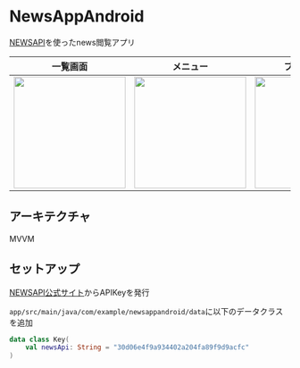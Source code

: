 # NewsAppAndroid

[NEWSAPI](https://newsapi.org)を使ったnews閲覧アプリ


|一覧画面|メニュー|ブラウザ画面|
|--|--|--|
|<img src="https://user-images.githubusercontent.com/50735539/149617753-64302720-7768-4a3f-a887-11a97c231194.png" width="200">|<img src="https://user-images.githubusercontent.com/50735539/149617826-2fa7c198-57fc-490c-956e-d08eb8657ec9.png" width="200">|<img src="https://user-images.githubusercontent.com/50735539/149617863-86648c08-91ab-4268-88db-daff087f95a3.png" width="200">|


## アーキテクチャ
MVVM

## セットアップ
[NEWSAPI公式サイト](https://newsapi.org)からAPIKeyを発行

`app/src/main/java/com/example/newsappandroid/data`に以下のデータクラスを追加

``` kotlin
data class Key(
    val newsApi: String = "30d06e4f9a934402a204fa89f9d9acfc"
)
```
